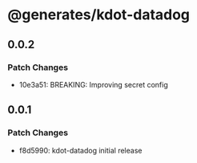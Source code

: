# @generates/kdot-datadog

## 0.0.2

### Patch Changes

- 10e3a51: BREAKING: Improving secret config

## 0.0.1

### Patch Changes

- f8d5990: kdot-datadog initial release
